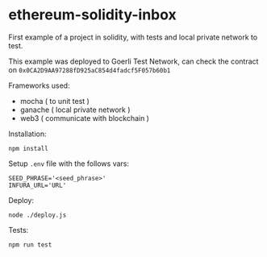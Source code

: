# ethereum-solidity-inbox

First example of a project in solidity, with tests and local private network to test.

This example was deployed to Goerli Test Network, can check the contract on <code>0x0CA2D9AA97288fD925aC854d4fadcf5F057b60b1</code>

Frameworks used:
* mocha ( to unit test )
* ganache ( local private network )
* web3 ( communicate with blockchain )

Installation:
```
npm install
```
Setup <code>.env</code> file with the follows vars:
```
SEED_PHRASE='<seed_phrase>'
INFURA_URL='URL'
```

Deploy:
```
node ./deploy.js
```

Tests:
```
npm run test
```
